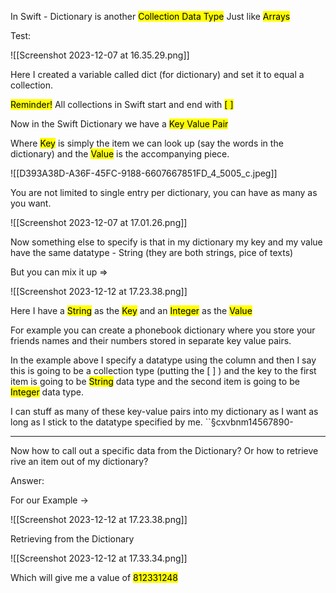 In Swift - Dictionary is another <mark class="hltr-red">Collection Data Type</mark>
Just like <mark class="hltr-orange">Arrays</mark> 

Test:

![[Screenshot 2023-12-07 at 16.35.29.png]]

Here I created a variable called dict (for dictionary) and set it to equal a collection.

<mark class="hltr-red">Reminder!</mark>
All collections in Swift start and end with <mark class="hltr-green">[ ]</mark>


Now in the Swift Dictionary we have a <mark class="hltr-purple">Key Value Pair</mark>

Where <mark class="hltr-red">Key</mark> is simply the item we can look up (say the words in the dictionary) and the <mark class="hltr-orange">Value</mark> is the accompanying piece.

![[D393A38D-A36F-45FC-9188-6607667851FD_4_5005_c.jpeg]]


You are not limited to single entry per dictionary, you can have as many as you want.


![[Screenshot 2023-12-07 at 17.01.26.png]]


Now something else to specify is that in my dictionary my key and my value have the same datatype - String (they are both strings, pice of texts)

But you can mix it up =>

![[Screenshot 2023-12-12 at 17.23.38.png]]


Here I have a <mark class="hltr-red">String</mark> as the <mark class="hltr-red">Key</mark> and an <mark class="hltr-orange">Integer</mark> as the <mark class="hltr-orange">Value</mark>

For example you can create a phonebook dictionary where you store your friends names and their numbers stored in separate key value pairs.

In the example above I specify a datatype using the column and then I say this is going to be a collection type (putting the [  ] ) and the key to the first item is going to be <mark class="hltr-red">String</mark> data type and the second item is going to be <mark class="hltr-orange">Integer</mark> data type.

I can stuff as many of these key-value pairs into my dictionary as I want as long as I stick to the datatype specified by me.
		  ``§cxvbnm14567890-
______________________________________________________
Now how to call out a specific data from the Dictionary?
Or how to retrieve rive an item out of my dictionary?
	
Answer:

For our Example ->

![[Screenshot 2023-12-12 at 17.23.38.png]]

Retrieving from the Dictionary

![[Screenshot 2023-12-12 at 17.33.34.png]]

Which will give me a value of <mark class="hltr-yellow">812331248</mark>


